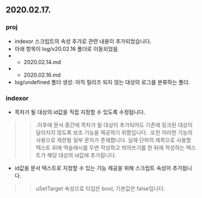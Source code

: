 2020.02.17.
---

### proj
* indexor 스크립트의 속성 추가로 관련 내용이 추가되었습니다.
* 아래 항목이 log/v20.02.16 폴더로 이동되었음
* * 2020.02.14.md
* * 2020.02.16.md
* log/undefined 폴더 생성: 아직 릴리즈 되지 않는 대상의 로그를 분류하는 폴더.

### indexor
* 목차가 될 대상의 id값을 직접 지정할 수 있도록 수정됩니다.
>> .이후에 문서 중간에 목차가 될 대상이 추가되어도 기존에 링크된 대상이 달라지지 않도록 보조 기능을 제공하기 위함입니다.
>> .또한 이러한 기능의 사용으로 제한될 일부 문자가 존재합니다. 실제 단락의 제목으로 사용할 텍스트 뒤에 역슬래시를 두번 작성하고 띄어쓰기를 한 뒤에 작성하는 텍스트가 해당 대상의 id값에 추가됩니다.

* id값을 문서 텍스트로 지정할 수 있는 기능 제공을 위해 스크립트 속성이 추가됩니다.
>> uSetTarget 속성으로 타입은 bool, 기본값은 false입니다.